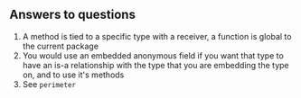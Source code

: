 ## Answers to questions
1. A method is tied to a specific type with a receiver, a function is global to the current package
2. You would use an embedded anonymous field if you want that type to have an is-a relationship with the type that you are embedding the type on, and to use it's methods
3. See `perimeter`
